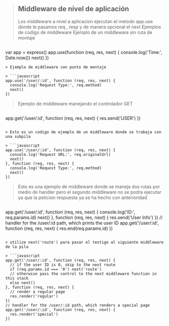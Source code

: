 > ## Middleware de nivel de aplicación
> Los middleware a nivel a aplicacion ejecutan el metodo app.use donde le pasamos req , resp y de manera opcional el next
> Ejemplos de codigo de middleware
> Ejemplo de un middleware sin ruta de montaje

> ```javascript
var app = express()
app.use(function (req, res, next) {
  console.log('Time:', Date.now())
  next()
})
```
> Ejemplo de middleware con punto de montaje

> ```javascript
app.use('/user/:id', function (req, res, next) {
  console.log('Request Type:', req.method)
  next()
})
```
> Ejemplo de middleware manejando el controlador GET

> ```javascript
app.get('/user/:id', function (req, res, next) {
  res.send('USER')
})
```

> Esto es un codigo de ejemplo de un middleware donde se trabaja con una subpila

> ```javascript
app.use('/user/:id', function (req, res, next) {
  console.log('Request URL:', req.originalUrl)
  next()
}, function (req, res, next) {
  console.log('Request Type:', req.method)
  next()
})
```

> Esto es una ejemplo de middleware donde se maneja dos rutas por medio de handler pero el segundo middleware no se podra ejecutar ya que la peticion respuesta ya se ha hecho con anterioridad

> ```javascript
app.get('/user/:id', function (req, res, next) {
  console.log('ID:', req.params.id)
  next()
}, function (req, res, next) {
  res.send('User Info')
})
// handler for the /user/:id path, which prints the user ID
app.get('/user/:id', function (req, res, next) {
  res.end(req.params.id)
})
```

> utilize next('route') para pasar el testigo al siguiente middleware de la pila

> ```javascript
app.get('/user/:id', function (req, res, next) {
  // if the user ID is 0, skip to the next route
  if (req.params.id === '0') next('route')
  // otherwise pass the control to the next middleware function in this stack
  else next()
}, function (req, res, next) {
  // render a regular page
  res.render('regular')
})
// handler for the /user/:id path, which renders a special page
app.get('/user/:id', function (req, res, next) {
  res.render('special')
})
```